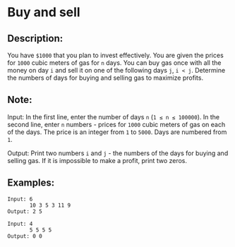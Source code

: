 # Buy and sell

## Description:

You have `$1000` that you plan to invest effectively. You are given the prices for `1000` cubic meters of gas for `n` days. You can buy gas once with all the money on day `i` and sell it on one of the following days `j`, `i < j`. Determine the numbers of days for buying and selling gas to maximize profits.

## Note:

Input: In the first line, enter the number of days `n` (`1 ≤ n ≤ 100000`). In the second line, enter `n` numbers - prices for `1000` cubic meters of gas on each of the days. The price is an integer from `1` to `5000`. Days are numbered from `1`.

Output: Print two numbers `i` and `j` - the numbers of the days for buying and selling gas. If it is impossible to make a profit, print two zeros.

## Examples:

```
Input: 6
       10 3 5 3 11 9
Output: 2 5
```
```
Input: 4
       5 5 5 5
Output: 0 0
```
